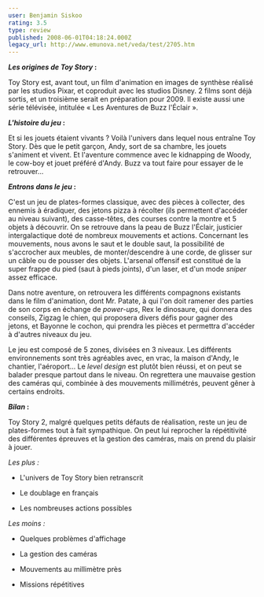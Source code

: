 ```yaml
---
user: Benjamin Siskoo
rating: 3.5
type: review
published: 2008-06-01T04:18:24.000Z
legacy_url: http://www.emunova.net/veda/test/2705.htm
---
```

**_Les origines de Toy Story_ :**  

  

Toy Story est, avant tout, un film d'animation en images de synthèse réalisé par les studios Pixar, et coproduit avec les studios Disney. 2 films sont déjà sortis, et un troisième serait en préparation pour 2009\. Il existe aussi une série télévisée, intitulée « Les Aventures de Buzz l'Éclair ».  

  

**_L'histoire du jeu_ :**  

  

Et si les jouets étaient vivants ? Voilà l'univers dans lequel nous entraîne Toy Story. Dès que le petit garçon, Andy, sort de sa chambre, les jouets s'animent et vivent. Et l'aventure commence avec le kidnapping de Woody, le cow-boy et jouet préféré d'Andy. Buzz va tout faire pour essayer de le retrouver...  

  

**_Entrons dans le jeu_ :**  

  

C'est un jeu de plates-formes classique, avec des pièces à collecter, des ennemis à éradiquer, des jetons pizza à récolter (ils permettent d'accéder au niveau suivant), des casse-têtes, des courses contre la montre et 5 objets à découvrir. On se retrouve dans la peau de Buzz l'Éclair, justicier intergalactique doté de nombreux mouvements et actions. Concernant les mouvements, nous avons le saut et le double saut, la possibilité de s'accrocher aux meubles, de monter/descendre à une corde, de glisser sur un câble ou de pousser des objets. L'arsenal offensif est constitué de la super frappe du pied (saut à pieds joints), d'un laser, et d'un mode _sniper_ assez efficace.  

  

Dans notre aventure, on retrouvera les différents compagnons existants dans le film d'animation, dont Mr. Patate, à qui l'on doit ramener des parties de son corps en échange de _power-ups_, Rex le dinosaure, qui donnera des conseils, Zigzag le chien, qui proposera divers défis pour gagner des jetons, et Bayonne le cochon, qui prendra les pièces et permettra d'accéder à d'autres niveaux du jeu.  

  

Le jeu est composé de 5 zones, divisées en 3 niveaux. Les différents environnements sont très agréables avec, en vrac, la maison d'Andy, le chantier, l'aéroport... Le _level design_ est plutôt bien réussi, et on peut se balader presque partout dans le niveau. On regrettera une mauvaise gestion des caméras qui, combinée à des mouvements millimétrés, peuvent gêner à certains endroits.  

  

**_Bilan_ :**  

Toy Story 2, malgré quelques petits défauts de réalisation, reste un jeu de plates-formes tout à fait sympathique. On peut lui reprocher la répétitivité des différentes épreuves et la gestion des caméras, mais on prend du plaisir à jouer.  

  

_Les plus :_  

- L'univers de Toy Story bien retranscrit  

- Le doublage en français  

- Les nombreuses actions possibles  

  

_Les moins :_  

- Quelques problèmes d'affichage  

- La gestion des caméras  

- Mouvements au millimètre près  

- Missions répétitives